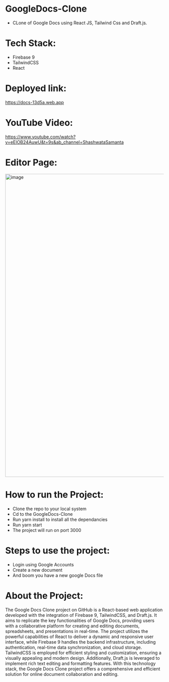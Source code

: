 # GoogleDocs-Clone
- CLone of Google Docs using React JS, Tailwind Css and Draft.js.
  
# Tech Stack:
- Firebase 9
- TailwindCSS
- React

# Deployed link:
https://docs-13d5a.web.app

# YouTube Video: 
https://www.youtube.com/watch?v=eEIOB24AuwU&t=9s&ab_channel=ShashwataSamanta

# Editor Page:
<img width="960" alt="image" src="https://github.com/shashwata2003/GoogleDocs-Clone/assets/93364178/2e7b1dcd-c03e-47af-b950-bf488f22e342">

# How to run the Project:
- Clone the repo to your local system
- Cd to the GoogleDocs-Clone
- Run yarn install to install all the dependancies
- Run yarn start
- The project will run on port 3000

# Steps to use the project:
- Login using Google Accounts
- Create a new document
- And boom you have a new google Docs file

# About the Project:
The Google Docs Clone project on GitHub is a React-based web application developed with the integration of Firebase 9, TailwindCSS, and Draft.js. 
It aims to replicate the key functionalities of Google Docs, providing users with a collaborative platform for creating and editing documents, 
spreadsheets, and presentations in real-time. The project utilizes the powerful capabilities of React to deliver a dynamic and responsive user interface, 
while Firebase 9 handles the backend infrastructure, including authentication, real-time data synchronization, and cloud storage. TailwindCSS is employed 
for efficient styling and customization, ensuring a visually appealing and modern design. Additionally, Draft.js is leveraged to implement rich text
editing and formatting features. With this technology stack, the Google Docs Clone project offers a comprehensive and efficient solution for online 
document collaboration and editing.

